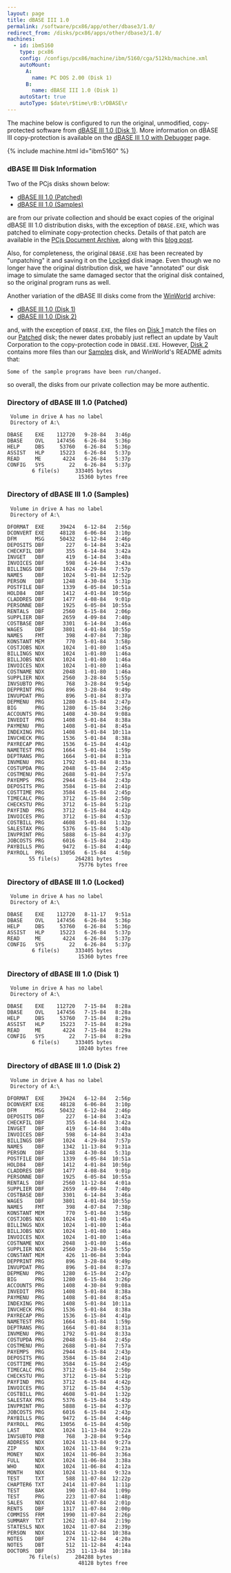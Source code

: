 ```yaml
---
layout: page
title: dBASE III 1.0
permalink: /software/pcx86/app/other/dbase3/1.0/
redirect_from: /disks/pcx86/apps/other/dbase3/1.0/
machines:
  - id: ibm5160
    type: pcx86
    config: /configs/pcx86/machine/ibm/5160/cga/512kb/machine.xml
    autoMount:
      A:
        name: PC DOS 2.00 (Disk 1)
      B:
        name: dBASE III 1.0 (Disk 1)
    autoStart: true
    autoType: $date\r$time\rB:\rDBASE\r
---
```


The machine below is configured to run the original, unmodified, copy-protected software from
[dBASE III 1.0 (Disk 1)](#dbase-iii-disk-information).  More information on dBASE III copy-protection
is available on the [dBASE III 1.0 with Debugger](debugger/) page.

{% include machine.html id="ibm5160" %}

### dBASE III Disk Information

Two of the PCjs disks shown below:

- [dBASE III 1.0 (Patched)](#directory-of-dbase-iii-10-patched)
- [dBASE III 1.0 (Samples)](#directory-of-dbase-iii-10-samples)

are from our private collection and should be exact copies of the original dBASE III 1.0 distribution disks, with the
exception of `DBASE.EXE`, which was patched to eliminate copy-protection checks.  Details of that patch are available
in the [PCjs Document Archive](/documents/pcjs/programming/#dbase-iii-copy-protection),
along with this [blog post](/blog/2017/08/11/).

Also, for completeness, the original `DBASE.EXE` has been recreated by "unpatching" it and saving it on the
[Locked](#directory-of-dbase-iii-10-locked) disk image.  Even though we no longer have the original distribution disk,
we have "annotated" our disk image to simulate the same damaged sector that the original disk contained, so the original
program runs as well.

Another variation of the dBASE III disks come from the [WinWorld](https://winworldpc.com/product/dbase/iii-v10) archive:

- [dBASE III 1.0 (Disk 1)](#directory-of-dbase-iii-10-disk-1)
- [dBASE III 1.0 (Disk 2)](#directory-of-dbase-iii-10-disk-2)

and, with the exception of `DBASE.EXE`, the files on [Disk 1](#directory-of-dbase-iii-10-disk-1) match the files on our
[Patched](#directory-of-dbase-iii-10-patched) disk; the newer dates probably just reflect an update by Vault Corporation
to the copy-protection code in `DBASE.EXE`.  However, [Disk 2](#directory-of-dbase-iii-10-disk-2) contains more files
than our [Samples](#directory-of-dbase-iii-10-samples) disk, and WinWorld's README admits that:

	Some of the sample programs have been run/changed.

so overall, the disks from our private collection may be more authentic.

### Directory of dBASE III 1.0 (Patched)

     Volume in drive A has no label
     Directory of A:\

    DBASE    EXE    112720   9-28-84   3:46p
    DBASE    OVL    147456   6-26-84   5:36p
    HELP     DBS     53760   6-26-84   5:36p
    ASSIST   HLP     15223   6-26-84   5:37p
    READ     ME       4224   6-26-84   5:37p
    CONFIG   SYS        22   6-26-84   5:37p
            6 file(s)     333405 bytes
                           15360 bytes free

### Directory of dBASE III 1.0 (Samples)

     Volume in drive A has no label
     Directory of A:\

    DFORMAT  EXE     39424   6-12-84   2:56p
    DCONVERT EXE     48128   6-06-84   3:10p
    DFM      MSG     50432   6-12-84   2:46p
    DEPOSITS DBF       227   6-14-84   3:42a
    CHECKFIL DBF       355   6-14-84   3:42a
    INVGET   DBF       419   6-14-84   3:40a
    INVOICES DBF       598   6-14-84   3:43a
    BILLINGS DBF      1024   4-29-84   7:57p
    NAMES    DBF      1024   5-01-84  12:52p
    PERSON   DBF      1248   4-30-84   5:31p
    POSTFILE DBF      1339   6-05-84  10:51a
    HOLD84   DBF      1412   4-01-84  10:56p
    CLADDRES DBF      1477   4-08-84   9:01p
    PERSONNE DBF      1925   6-05-84  10:55a
    RENTALS  DBF      2560   6-15-84   2:06p
    SUPPLIER DBF      2659   4-09-84   7:40p
    COSTBASE DBF      3301   6-14-84   3:46a
    WAGES    DBF      3801   4-01-84  10:55p
    NAMES    FMT       398   4-07-84   7:38p
    KONSTANT MEM       770   5-01-84   3:58p
    COSTJOBS NDX      1024   1-01-80   1:45a
    BILLINGS NDX      1024   1-01-80   1:46a
    BILLJOBS NDX      1024   1-01-80   1:46a
    INVOICES NDX      1024   1-01-80   1:46a
    COSTNAME NDX      2048   1-01-80   1:46a
    SUPPLIER NDX      2560   3-28-84   5:55p
    INVSUBTO PRG       768   3-28-84   9:54p
    DEPPRINT PRG       896   3-28-84   9:49p
    INVUPDAT PRG       896   5-01-84   8:37a
    DEPMENU  PRG      1280   6-15-84   2:47p
    BIG      PRG      1280   6-15-84   3:26p
    ACCOUNTS PRG      1408   4-30-84   9:08a
    INVEDIT  PRG      1408   5-01-84   8:38a
    PAYMENU  PRG      1408   5-01-84   8:45a
    INDEXING PRG      1408   5-01-84  10:11a
    INVCHECK PRG      1536   5-01-84   8:38a
    PAYRECAP PRG      1536   6-15-84   4:41p
    NAMETEST PRG      1664   5-01-84   1:59p
    DEPTRANS PRG      1664   5-01-84   8:31a
    INVMENU  PRG      1792   5-01-84   8:33a
    COSTUPDA PRG      2048   6-15-84   2:45p
    COSTMENU PRG      2688   5-01-84   7:57a
    PAYEMPS  PRG      2944   6-15-84   2:43p
    DEPOSITS PRG      3584   6-15-84   2:41p
    COSTTIME PRG      3584   6-15-84   2:45p
    TIMECALC PRG      3712   6-15-84   2:50p
    CHECKSTU PRG      3712   6-15-84   5:21p
    PAYFIND  PRG      3712   6-15-84   4:42p
    INVOICES PRG      3712   6-15-84   4:53p
    COSTBILL PRG      4608   5-01-84   1:32p
    SALESTAX PRG      5376   6-15-84   5:43p
    INVPRINT PRG      5888   6-15-84   4:37p
    JOBCOSTS PRG      6016   6-15-84   2:43p
    PAYBILLS PRG      9472   6-15-84   4:44p
    PAYROLL  PRG     13056   6-15-84   4:50p
           55 file(s)     264281 bytes
                           75776 bytes free

### Directory of dBASE III 1.0 (Locked)

     Volume in drive A has no label
     Directory of A:\

    DBASE    EXE    112720   8-11-17   9:51a
    DBASE    OVL    147456   6-26-84   5:36p
    HELP     DBS     53760   6-26-84   5:36p
    ASSIST   HLP     15223   6-26-84   5:37p
    READ     ME       4224   6-26-84   5:37p
    CONFIG   SYS        22   6-26-84   5:37p
            6 file(s)     333405 bytes
                           15360 bytes free

### Directory of dBASE III 1.0 (Disk 1)

     Volume in drive A has no label
     Directory of A:\

    DBASE    EXE    112720   7-15-84   8:28a
    DBASE    OVL    147456   7-15-84   8:28a
    HELP     DBS     53760   7-15-84   8:29a
    ASSIST   HLP     15223   7-15-84   8:29a
    READ     ME       4224   7-15-84   8:29a
    CONFIG   SYS        22   7-15-84   8:29a
            6 file(s)     333405 bytes
                           10240 bytes free

### Directory of dBASE III 1.0 (Disk 2)

     Volume in drive A has no label
     Directory of A:\

    DFORMAT  EXE     39424   6-12-84   2:56p
    DCONVERT EXE     48128   6-06-84   3:10p
    DFM      MSG     50432   6-12-84   2:46p
    DEPOSITS DBF       227   6-14-84   3:42a
    CHECKFIL DBF       355   6-14-84   3:42a
    INVGET   DBF       419   6-14-84   3:40a
    INVOICES DBF       598   6-14-84   3:43a
    BILLINGS DBF      1024   4-29-84   7:57p
    NAMES    DBF      1342  11-13-84   9:31a
    PERSON   DBF      1248   4-30-84   5:31p
    POSTFILE DBF      1339   6-05-84  10:51a
    HOLD84   DBF      1412   4-01-84  10:56p
    CLADDRES DBF      1477   4-08-84   9:01p
    PERSONNE DBF      1925   6-05-84  10:55a
    RENTALS  DBF      2560  11-12-84   4:01a
    SUPPLIER DBF      2659   4-09-84   7:40p
    COSTBASE DBF      3301   6-14-84   3:46a
    WAGES    DBF      3801   4-01-84  10:55p
    NAMES    FMT       398   4-07-84   7:38p
    KONSTANT MEM       770   5-01-84   3:58p
    COSTJOBS NDX      1024   1-01-80   1:45a
    BILLINGS NDX      1024   1-01-80   1:46a
    BILLJOBS NDX      1024   1-01-80   1:46a
    INVOICES NDX      1024   1-01-80   1:46a
    COSTNAME NDX      2048   1-01-80   1:46a
    SUPPLIER NDX      2560   3-28-84   5:55p
    CONSTANT MEM       426  11-06-84   3:04a
    DEPPRINT PRG       896   3-28-84   9:49p
    INVUPDAT PRG       896   5-01-84   8:37a
    DEPMENU  PRG      1280   6-15-84   2:47p
    BIG      PRG      1280   6-15-84   3:26p
    ACCOUNTS PRG      1408   4-30-84   9:08a
    INVEDIT  PRG      1408   5-01-84   8:38a
    PAYMENU  PRG      1408   5-01-84   8:45a
    INDEXING PRG      1408   5-01-84  10:11a
    INVCHECK PRG      1536   5-01-84   8:38a
    PAYRECAP PRG      1536   6-15-84   4:41p
    NAMETEST PRG      1664   5-01-84   1:59p
    DEPTRANS PRG      1664   5-01-84   8:31a
    INVMENU  PRG      1792   5-01-84   8:33a
    COSTUPDA PRG      2048   6-15-84   2:45p
    COSTMENU PRG      2688   5-01-84   7:57a
    PAYEMPS  PRG      2944   6-15-84   2:43p
    DEPOSITS PRG      3584   6-15-84   2:41p
    COSTTIME PRG      3584   6-15-84   2:45p
    TIMECALC PRG      3712   6-15-84   2:50p
    CHECKSTU PRG      3712   6-15-84   5:21p
    PAYFIND  PRG      3712   6-15-84   4:42p
    INVOICES PRG      3712   6-15-84   4:53p
    COSTBILL PRG      4608   5-01-84   1:32p
    SALESTAX PRG      5376   6-15-84   5:43p
    INVPRINT PRG      5888   6-15-84   4:37p
    JOBCOSTS PRG      6016   6-15-84   2:43p
    PAYBILLS PRG      9472   6-15-84   4:44p
    PAYROLL  PRG     13056   6-15-84   4:50p
    LAST     NDX      1024  11-13-84   9:22a
    INVSUBTO PRB       768   3-28-84   9:54p
    ADDRESS  NDX      1024  11-13-84   9:27a
    ZIP      NDX      1024  11-13-84   9:23a
    MONEY    NDX      1024  11-06-84   3:36a
    FULL     NDX      1024  11-06-84   3:38a
    WHO      NDX      1024  11-06-84   4:12a
    MONTH    NDX      1024  11-13-84   9:32a
    TEST     TXT       588  11-07-84  12:22p
    CHAPTER6 TXT      2414  11-07-84   1:11p
    TEST     BAK       190  11-07-84   1:09p
    TEST     PRG       223  11-07-84   1:48p
    SALES    NDX      1024  11-07-84   2:01p
    RENTS    DBF      1317  11-07-84   2:00p
    COMMISS  FRM      1990  11-07-84   2:26p
    SUMMARY  TXT      1262  11-07-84   2:19p
    STATESLS NDX      1024  11-07-84   2:39p
    PERSON   NDX      1024  11-12-84  10:38a
    NOTES    DBF       274  11-12-84   4:20a
    NOTES    DBT       512  11-12-84   4:14a
    DOCTORS  DBF       253  11-13-84  10:18a
           76 file(s)     284288 bytes
                           48128 bytes free


